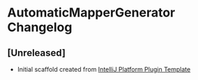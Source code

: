 <!-- Keep a Changelog guide -> https://keepachangelog.com -->

# AutomaticMapperGenerator Changelog

## [Unreleased]
- Initial scaffold created from [IntelliJ Platform Plugin Template](https://github.com/JetBrains/intellij-platform-plugin-template)